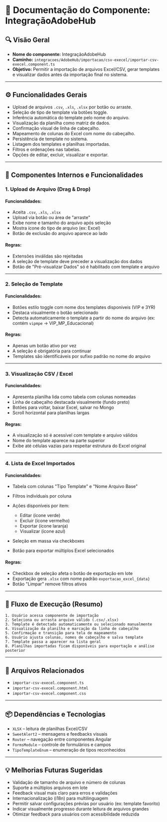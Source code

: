 # 📄 Documentação do Componente: IntegraçãoAdobeHub

## 🔍 Visão Geral

* **Nome do componente:** IntegraçãoAdobeHub
* **Caminho:** `integracoes/AdobeHub/importacao/csv-execel/importar-csv-execel.component.ts`
* **Objetivo:** Permitir a importação de arquivos Excel/CSV, gerar templates e visualizar dados antes da importação final no sistema.

---

## ⚙️ Funcionalidades Gerais

* Upload de arquivos `.csv`, `.xls`, `.xlsx` por botão ou arraste.
* Seleção de tipo de template via botões toggle.
* Inferência automática do template pelo nome do arquivo.
* Visualização da planilha como matriz de dados.
* Confirmação visual de linha de cabeçalho.
* Mapeamento de colunas do Excel com nome do cabeçalho.
* Persistência de template no sistema.
* Listagem dos templates e planilhas importadas.
* Filtros e ordenações nas tabelas.
* Opções de editar, excluir, visualizar e exportar.

---

## 🧩 Componentes Internos e Funcionalidades

### 1. **Upload de Arquivo (Drag & Drop)**

#### Funcionalidades:

* Aceita `.csv`, `.xls`, `.xlsx`
* Upload via botão ou área de "arraste"
* Exibe nome e tamanho do arquivo após seleção
* Mostra ícone do tipo de arquivo (ex: Excel)
* Botão de exclusão do arquivo aparece ao lado

#### Regras:

* Extensões inválidas são rejeitadas
* A seleção de template deve preceder a visualização dos dados
* Botão de "Pré-visualizar Dados" só é habilitado com template e arquivo

---

### 2. **Seleção de Template**

#### Funcionalidades:

* Botões estilo toggle com nome dos templates disponíveis (VIP e 3YR)
* Destaca visualmente o botão selecionado
* Detecta automaticamente o template a partir do nome do arquivo (ex: contém `vipmpe` → VIP\_MP\_Educacional)

#### Regras:

* Apenas um botão ativo por vez
* A seleção é obrigatória para continuar
* Templates são identificáveis por sufixo padrão no nome do arquivo

---

### 3. **Visualização CSV / Excel**

#### Funcionalidades:

* Apresenta planilha lida como tabela com colunas nomeadas
* Linha de cabeçalho destacada visualmente (fundo preto)
* Botões para voltar, baixar Excel, salvar no Mongo
* Scroll horizontal para planilhas largas

#### Regras:

* A visualização só é acessível com template e arquivo válidos
* Nome do template aparece na parte superior
* Exibe até células vazias para respeitar estrutura do Excel original

---

### 4. **Lista de Excel Importados**

#### Funcionalidades:

* Tabela com colunas "Tipo Template" e "Nome Arquivo Base"
* Filtros individuais por coluna
* Ações disponíveis por item:

  * Editar (ícone verde)
  * Excluir (ícone vermelho)
  * Exportar (ícone laranja)
  * Visualizar (ícone azul)
* Seleção em massa via checkboxes
* Botão para exportar múltiplos Excel selecionados

#### Regras:

* Checkbox de seleção afeta o botão de exportação em lote
* Exportação gera `.xlsx` com nome padrão `exportacao_excel_{data}`
* Botão "Limpar" remove filtros ativos

---

## 🧠 Fluxo de Execução (Resumo)

```text
1. Usuário acessa componente de importação
2. Seleciona ou arrasta arquivo válido (.csv/.xlsx)
3. Template é detectado automaticamente ou selecionado manualmente
4. Visualização da planilha e marcação da linha de cabeçalho
5. Confirmação e transição para tela de mapeamento
6. Usuário ajusta colunas, nomes de cabeçalho e salva template
7. Template passa a aparecer na lista geral
8. Planilhas importadas ficam disponíveis para exportação e análise posterior
```

---

## 📂 Arquivos Relacionados

* `importar-csv-execel.component.ts`
* `importar-csv-execel.component.html`
* `importar-csv-execel.component.css`

---

## 📦 Dependências e Tecnologias

* `XLSX` – leitura de planilhas Excel/CSV
* `SweetAlert2` – mensagens e feedbacks visuais
* `Router` – navegação entre componentes Angular
* `FormsModule` – controle de formulários e campos
* `TipoTemplateEnum` – enumeração de tipos reconhecidos

---

## 💡 Melhorias Futuras Sugeridas

* Validação de tamanho de arquivo e número de colunas
* Suporte a múltiplos arquivos em lote
* Feedback visual mais claro para erros e validações
* Internacionalização (i18n) para multilinguagem
* Permitir salvar configurações prévias por usuário (ex: template favorito)
* Indicar visualmente progresso durante leitura de arquivos grandes
* Otimizar feedback para usuários com acessibilidade reduzida
